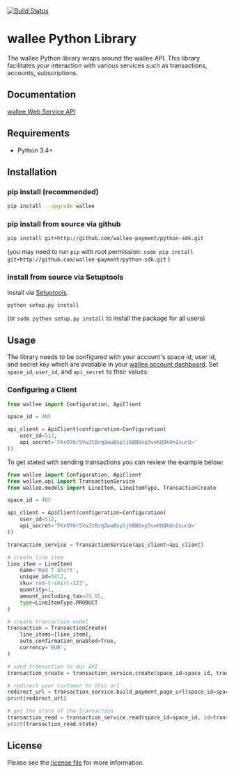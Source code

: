 [![Build Status](https://travis-ci.org/wallee-payment/python-sdk.svg?branch=master)](https://travis-ci.org/wallee-payment/python-sdk)

# wallee Python Library

The wallee Python library wraps around the wallee API. This library facilitates your interaction with various services such as transactions, accounts, subscriptions.

## Documentation

[wallee Web Service API](https://app-wallee.com/doc/api/web-service)

## Requirements

- Python 3.4+

## Installation

### pip install (recommended)
```sh
pip install --upgrade wallee
```

### pip install from source via github

```sh
pip install git+http://github.com/wallee-payment/python-sdk.git
```
(you may need to run `pip` with root permission: `sudo pip install git+http://github.com/wallee-payment/python-sdk.git` )

### install from source via Setuptools

Install via [Setuptools](http://pypi.python.org/pypi/setuptools).

```sh
python setup.py install
```
(or `sudo python setup.py install` to install the package for all users)

## Usage
The library needs to be configured with your account's space id, user id, and secret key which are available in your [wallee
account dashboard](https://app-wallee.com/account/select). Set `space_id`, `user_id`, and `api_secret` to their values:

### Configuring a Client

```python
from wallee import Configuration, ApiClient

space_id = 405

api_client = ApiClient(configuration=Configuration(
    user_id=512,
    api_secret='FKrO76r5VwJtBrqZawBspljbBNOxp5veKQQkOnZxucQ='
))

```

To get stated with sending transactions you can review the example below:

```python
from wallee import Configuration, ApiClient
from wallee.api import TransactionService
from wallee.models import LineItem, LineItemType, TransactionCreate

space_id = 405

api_client = ApiClient(configuration=Configuration(
    user_id=512,
    api_secret='FKrO76r5VwJtBrqZawBspljbBNOxp5veKQQkOnZxucQ='
))

transaction_service = TransactionService(api_client=api_client)

# create line item
line_item = LineItem(
    name='Red T-Shirt',
    unique_id=5412,
    sku='red-t-shirt-123',
    quantity=1,
    amount_including_tax=29.95,
    type=LineItemType.PRODUCT
)

# create transaction model
transaction = TransactionCreate(
    line_items=[line_item],
    auto_confirmation_enabled=True,
    currency='EUR',
)

# send transaction to our API
transaction_create = transaction_service.create(space_id=space_id, transaction=transaction)

# redirect your customer to this url
redirect_url = transaction_service.build_payment_page_url(space_id=space_id, id=transaction_create.id)
print(redirect_url)

# get the state of the transaction
transaction_read = transaction_service.read(space_id=space_id, id=transaction_create.id)
print(transaction_read.state)
```

## License

Please see the [license file](LICENSE) for more information.